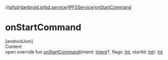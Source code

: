 //[ipfsd](../../index.md)/[danbroid.ipfsd.service](../index.md)/[IPFSService](index.md)/[onStartCommand](on-start-command.md)



# onStartCommand  
[androidJvm]  
Content  
open override fun [onStartCommand](on-start-command.md)(intent: [Intent](https://developer.android.com/reference/kotlin/android/content/Intent.html)?, flags: [Int](https://kotlinlang.org/api/latest/jvm/stdlib/kotlin/-int/index.html), startId: [Int](https://kotlinlang.org/api/latest/jvm/stdlib/kotlin/-int/index.html)): [Int](https://kotlinlang.org/api/latest/jvm/stdlib/kotlin/-int/index.html)  



